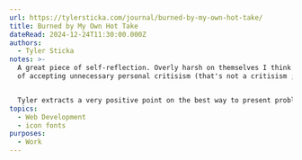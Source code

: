 ```yaml
---
url: https://tylersticka.com/journal/burned-by-my-own-hot-take/
title: Burned by My Own Hot Take
dateRead: 2024-12-24T11:30:00.000Z
authors:
  - Tyler Sticka
notes: >-
  A great piece of self-reflection. Overly harsh on themselves I think in terms
  of accepting unnecessary personal critisism (that's not a critisism ;-)


  Tyler extracts a very positive point on the best way to present problem issues with web dev - show the positives in alternatives or just list the problems without comment.
topics:
  - Web Development
  - icon fonts
purposes:
  - Work
---
```

